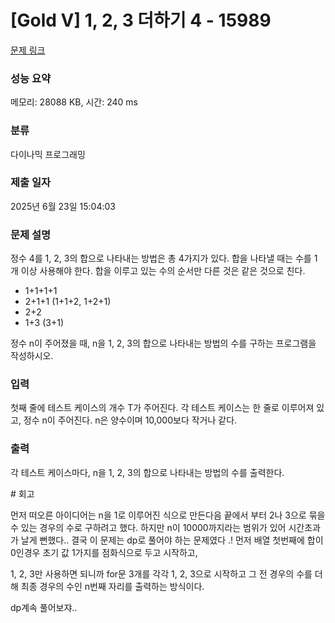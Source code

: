 # [Gold V] 1, 2, 3 더하기 4 - 15989 

[문제 링크](https://www.acmicpc.net/problem/15989) 

### 성능 요약

메모리: 28088 KB, 시간: 240 ms

### 분류

다이나믹 프로그래밍

### 제출 일자

2025년 6월 23일 15:04:03

### 문제 설명

<p>정수 4를 1, 2, 3의 합으로 나타내는 방법은 총 4가지가 있다. 합을 나타낼 때는 수를 1개 이상 사용해야 한다. 합을 이루고 있는 수의 순서만 다른 것은 같은 것으로 친다.</p>

<ul>
	<li>1+1+1+1</li>
	<li>2+1+1 (1+1+2, 1+2+1)</li>
	<li>2+2</li>
	<li>1+3 (3+1)</li>
</ul>

<p>정수 n이 주어졌을 때, n을 1, 2, 3의 합으로 나타내는 방법의 수를 구하는 프로그램을 작성하시오.</p>

### 입력 

 <p>첫째 줄에 테스트 케이스의 개수 T가 주어진다. 각 테스트 케이스는 한 줄로 이루어져 있고, 정수 n이 주어진다. n은 양수이며 10,000보다 작거나 같다.</p>

### 출력 

 <p>각 테스트 케이스마다, n을 1, 2, 3의 합으로 나타내는 방법의 수를 출력한다.</p>
# 회고

먼저 떠오른 아이디어는 n을 1로 이루어진 식으로 만든다음 끝에서 부터 2나 3으로 묶을 수 있는 경우의 수로 구하려고 했다. 하지만 n이 10000까지라는 범위가 있어 시간초과가 날게 뻔했다.. 결국 이 문제는 dp로 풀어야 하는 문제였다 .!
먼저 배열 첫번째에 합이 0인경우 초기 값 1가지를 점화식으로 두고 시작하고,

1, 2, 3만 사용하면 되니까 for문 3개를 각각 1, 2, 3으로 시작하고 그 전 경우의 수를 더해 최종 경우의 수인 n번째 자리를 출력하는 방식이다.

dp계속 풀어보쟈..
